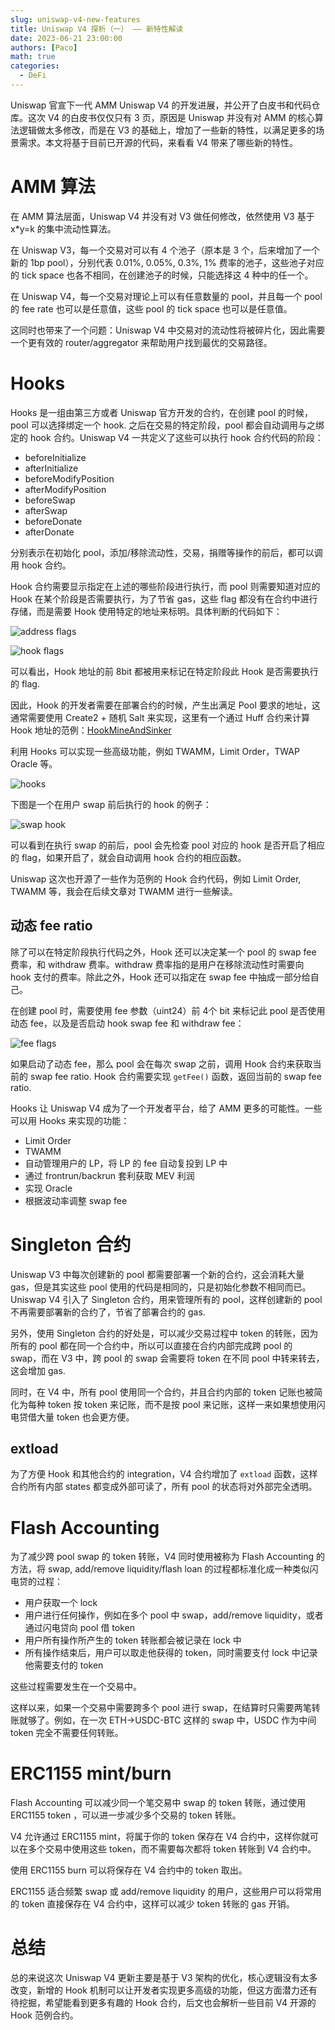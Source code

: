 ```yaml
---
slug: uniswap-v4-new-features
title: Uniswap V4 探析（一） —— 新特性解读
date: 2023-06-21 23:00:00
authors: [Paco]
math: true
categories:
  - DeFi
---
```


Uniswap 官宣下一代 AMM Uniswap V4 的开发进展，并公开了白皮书和代码仓库。这次 V4 的白皮书仅仅只有 3 页，原因是 Uniswap 并没有对 AMM 的核心算法逻辑做太多修改，而是在 V3 的基础上，增加了一些新的特性，以满足更多的场景需求。本文将基于目前已开源的代码，来看看 V4 带来了哪些新的特性。

# AMM 算法

在 AMM 算法层面，Uniswap V4 并没有对 V3 做任何修改，依然使用 V3 基于 x*y=k 的集中流动性算法。

在 Uniswap V3，每一个交易对可以有 4 个池子（原本是 3 个，后来增加了一个新的 1bp pool），分别代表 0.01%, 0.05%, 0.3%, 1% 费率的池子，这些池子对应的 tick space 也各不相同，在创建池子的时候，只能选择这 4 种中的任一个。

在 Uniswap V4，每一个交易对理论上可以有任意数量的 pool，并且每一个 pool 的 fee rate 也可以是任意值，这些 pool 的 tick space 也可以是任意值。

这同时也带来了一个问题：Uniswap V4 中交易对的流动性将被碎片化，因此需要一个更有效的 router/aggregator 来帮助用户找到最优的交易路径。

# Hooks

Hooks 是一组由第三方或者 Uniswap 官方开发的合约，在创建 pool 的时候，pool 可以选择绑定一个 hook. 之后在交易的特定阶段，pool 都会自动调用与之绑定的 hook 合约。Uniswap V4 一共定义了这些可以执行 hook 合约代码的阶段：

- beforeInitialize
- afterInitialize
- beforeModifyPosition
- afterModifyPosition
- beforeSwap
- afterSwap
- beforeDonate
- afterDonate

分别表示在初始化 pool，添加/移除流动性，交易，捐赠等操作的前后，都可以调用 hook 合约。

Hook 合约需要显示指定在上述的哪些阶段进行执行，而 pool 则需要知道对应的 Hook 在某个阶段是否需要执行，为了节省 gas，这些 flag 都没有在合约中进行存储，而是需要 Hook 使用特定的地址来标明。具体判断的代码如下：

![address flags](/img/in-post/uniswap-v4/address-flag.png)

![hook flags](/img/in-post/uniswap-v4/hooks-address-flag.png)

可以看出，Hook 地址的前 8bit 都被用来标记在特定阶段此 Hook 是否需要执行的 flag.

因此，Hook 的开发者需要在部署合约的时候，产生出满足 Pool 要求的地址，这通常需要使用 Create2 + 随机 Salt 来实现，这里有一个通过 Huff 合约来计算 Hook 地址的范例：[HookMineAndSinker](https://github.com/devtooligan/HookMineAndSinker/blob/main/src/SaltMiner.huff)

利用 Hooks 可以实现一些高级功能，例如 TWAMM，Limit Order，TWAP Oracle 等。

![hooks](/img/in-post/uniswap-v4/hooks.jpg)

下图是一个在用户 swap 前后执行的 hook 的例子：

![swap hook](/img/in-post/uniswap-v4/swap-hook.png)

可以看到在执行 swap 的前后，pool 会先检查 pool 对应的 hook 是否开启了相应的 flag，如果开启了，就会自动调用 hook 合约的相应函数。

Uniswap 这次也开源了一些作为范例的 Hook 合约代码，例如 Limit Order, TWAMM 等，我会在后续文章对 TWAMM 进行一些解读。

## 动态 fee ratio

除了可以在特定阶段执行代码之外，Hook 还可以决定某一个 pool 的 swap fee 费率，和 withdraw 费率。withdraw 费率指的是用户在移除流动性时需要向 hook 支付的费率。除此之外，Hook 还可以指定在 swap fee 中抽成一部分给自己。

在创建 pool 时，需要使用 fee 参数（uint24）前 4个 bit 来标记此 pool 是否使用动态 fee，以及是否启动 hook swap fee 和 withdraw fee：

![fee flags](/img/in-post/uniswap-v4/fee-flags.png)

如果启动了动态 fee，那么 pool 会在每次 swap 之前，调用 Hook 合约来获取当前的 swap fee ratio. Hook 合约需要实现 `getFee()` 函数，返回当前的 swap fee ratio.

Hooks 让 Uniswap V4 成为了一个开发者平台，给了 AMM 更多的可能性。一些可以用 Hooks 来实现的功能：

- Limit Order
- TWAMM
- 自动管理用户的 LP，将 LP 的 fee 自动复投到 LP 中
- 通过 frontrun/backrun 套利获取 MEV 利润
- 实现 Oracle
- 根据波动率调整 swap fee

# Singleton 合约

Uniswap V3 中每次创建新的 pool 都需要部署一个新的合约，这会消耗大量 gas，但是其实这些 pool 使用的代码是相同的，只是初始化参数不相同而已。Uniswap V4 引入了 Singleton 合约，用来管理所有的 pool，这样创建新的 pool 不再需要部署新的合约了，节省了部署合约的 gas.

另外，使用 Singleton 合约的好处是，可以减少交易过程中 token 的转账，因为所有的 pool 都在同一个合约中，所以可以直接在合约内部完成跨 pool 的 swap，而在 V3 中，跨 pool 的 swap 会需要将 token 在不同 pool 中转来转去，这会增加 gas.

同时，在 V4 中，所有 pool 使用同一个合约，并且合约内部的 token 记账也被简化为每种 token 按 token 来记账，而不是按 pool 来记账，这样一来如果想使用闪电贷借大量 token 也会更方便。

## extload

为了方便 Hook 和其他合约的 integration，V4 合约增加了 `extload` 函数，这样合约所有内部 states 都变成外部可读了，所有 pool 的状态将对外部完全透明。

# Flash Accounting

为了减少跨 pool swap 的 token 转账，V4 同时使用被称为 Flash Accounting 的方法，将 swap, add/remove liquidity/flash loan 的过程都标准化成一种类似闪电贷的过程：

- 用户获取一个 lock
- 用户进行任何操作，例如在多个 pool 中 swap，add/remove liquidity，或者通过闪电贷向 pool 借 token
- 用户所有操作所产生的 token 转账都会被记录在 lock 中
- 所有操作结束后，用户可以取走他获得的 token，同时需要支付 lock 中记录他需要支付的 token

这些过程需要发生在一个交易中。

这样以来，如果一个交易中需要跨多个 pool 进行 swap，在结算时只需要两笔转账就够了。例如，在一次 ETH->USDC-BTC 这样的 swap 中，USDC 作为中间 token 完全不需要任何转账。

# ERC1155 mint/burn

Flash Accounting 可以减少同一个笔交易中 swap 的 token 转账，通过使用 ERC1155 token ，可以进一步减少多个交易的 token 转账。

V4 允许通过 ERC1155 mint，将属于你的 token 保存在 V4 合约中，这样你就可以在多个交易中使用这些 token，而不需要每次都将 token 转账到 V4 合约中。

使用 ERC1155 burn 可以将保存在 V4 合约中的 token 取出。

ERC1155 适合频繁 swap 或 add/remove liquidity 的用户，这些用户可以将常用的 token 直接保存在 V4 合约中，这样可以减少 token 转账的 gas 开销。

# 总结

总的来说这次 Uniswap V4 更新主要是基于 V3 架构的优化，核心逻辑没有太多改变，新增的 Hook 机制可以让开发者实现更多高级的功能，但这方面潜力还有待挖掘，希望能看到更多有趣的 Hook 合约，后文也会解析一些目前 V4 开源的 Hook 范例合约。
